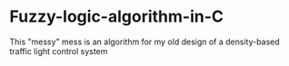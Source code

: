 # Fuzzy-logic-algorithm-in-C
This "messy" mess is an algorithm for my old design of a density-based traffic light control system
